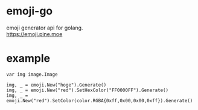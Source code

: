 # emoji-go

emoji generator api for golang.  
https://emoji.pine.moe


# example

```
var img image.Image

img, _ = emoji.New("hoge").Generate()
img, _ = emoji.New("red").SetHexColor("FF0000FF").Generate()
img, _ = emoji.New("red").SetColor(color.RGBA{0xff,0x00,0x00,0xff}).Generate()
```


